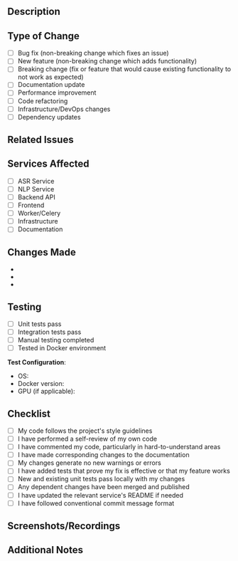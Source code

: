 ## Description

<!-- Provide a brief description of the changes in this PR -->

## Type of Change

<!-- Mark the relevant option with an 'x' -->

- [ ] Bug fix (non-breaking change which fixes an issue)
- [ ] New feature (non-breaking change which adds functionality)
- [ ] Breaking change (fix or feature that would cause existing functionality to not work as expected)
- [ ] Documentation update
- [ ] Performance improvement
- [ ] Code refactoring
- [ ] Infrastructure/DevOps changes
- [ ] Dependency updates

## Related Issues

<!-- Link to related issues: Fixes #123, Closes #456 -->

## Services Affected

<!-- Mark all that apply with an 'x' -->

- [ ] ASR Service
- [ ] NLP Service
- [ ] Backend API
- [ ] Frontend
- [ ] Worker/Celery
- [ ] Infrastructure
- [ ] Documentation

## Changes Made

<!-- Provide a detailed list of changes -->

- 
- 
- 

## Testing

<!-- Describe the tests you ran and how to reproduce them -->

- [ ] Unit tests pass
- [ ] Integration tests pass
- [ ] Manual testing completed
- [ ] Tested in Docker environment

**Test Configuration**:
- OS:
- Docker version:
- GPU (if applicable):

## Checklist

<!-- Mark completed items with an 'x' -->

- [ ] My code follows the project's style guidelines
- [ ] I have performed a self-review of my own code
- [ ] I have commented my code, particularly in hard-to-understand areas
- [ ] I have made corresponding changes to the documentation
- [ ] My changes generate no new warnings or errors
- [ ] I have added tests that prove my fix is effective or that my feature works
- [ ] New and existing unit tests pass locally with my changes
- [ ] Any dependent changes have been merged and published
- [ ] I have updated the relevant service's README if needed
- [ ] I have followed conventional commit message format

## Screenshots/Recordings

<!-- If applicable, add screenshots or recordings to help explain your changes -->

## Additional Notes

<!-- Any additional information that reviewers should know -->

